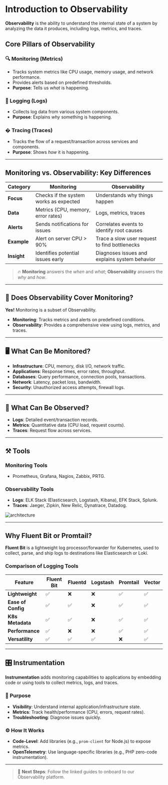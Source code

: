 # Introduction to Observability

**Observability** is the ability to understand the internal state of a system by analyzing the data it produces, including logs, metrics, and traces.

## Core Pillars of Observability

### 🔍 Monitoring (Metrics)
- Tracks system metrics like CPU usage, memory usage, and network performance.
- Provides alerts based on predefined thresholds.
- **Purpose**: Tells us _what_ is happening.

### 📜 Logging (Logs)
- Collects log data from various system components.
- **Purpose**: Explains _why_ something is happening.

### � Tracing (Traces)
- Tracks the flow of a request/transaction across services and components.
- **Purpose**: Shows _how_ it is happening.

---

## Monitoring vs. Observability: Key Differences

| **Category**       | **Monitoring**                                      | **Observability**                                   |
|---------------------|-----------------------------------------------------|-----------------------------------------------------|
| **Focus**           | Checks if the system works as expected              | Understands why things happen                      |
| **Data**            | Metrics (CPU, memory, error rates)                  | Logs, metrics, traces                              |
| **Alerts**          | Sends notifications for issues                     | Correlates events to identify root causes          |
| **Example**         | Alert on server CPU > 90%                           | Trace a slow user request to find bottlenecks      |
| **Insight**         | Identifies potential issues early                  | Diagnoses issues and explains system behavior       |

> 🔥 **Monitoring** answers the *when* and *what*; **Observability** answers the *why* and *how*.

---

## 🔭 Does Observability Cover Monitoring?
**Yes!** Monitoring is a subset of Observability.  
- **Monitoring**: Tracks metrics and alerts on predefined conditions.  
- **Observability**: Provides a comprehensive view using logs, metrics, and traces.

---

## 🖥️ What Can Be Monitored?
- **Infrastructure**: CPU, memory, disk I/O, network traffic.
- **Applications**: Response times, error rates, throughput.
- **Databases**: Query performance, connection pools, transactions.
- **Network**: Latency, packet loss, bandwidth.
- **Security**: Unauthorized access attempts, firewall logs.

---

## 👀 What Can Be Observed?
- **Logs**: Detailed event/transaction records.
- **Metrics**: Quantitative data (CPU load, request counts).
- **Traces**: Request flow across services.

---

## ⚒️ Tools

### Monitoring Tools
- Prometheus, Grafana, Nagios, Zabbix, PRTG.

### Observability Tools
- **Logs**: ELK Stack (Elasticsearch, Logstash, Kibana), EFK Stack, Splunk.
- **Traces**: Jaeger, Zipkin, New Relic, Dynatrace, Datadog.
  
![architecture](https://github.com/user-attachments/assets/1ff3470d-bb61-4ed6-bd3a-f4bc1baba881)


---

## Why Fluent Bit or Promtail?

**Fluent Bit** is a lightweight log processor/forwarder for Kubernetes, used to collect, parse, and ship logs to destinations like Elasticsearch or Loki.

### Comparison of Logging Tools

| **Feature**           | Fluent Bit | Fluentd | Logstash | Promtail | Vector |
|-----------------------|------------|---------|----------|----------|--------|
| **Lightweight**       | ✅         | ❌      | ❌       | ✅       | ✅     |
| **Ease of Config**    | ✅         | ✅      | ❌       | ✅       | ✅     |
| **K8s Metadata**      | ✅         | ✅      | ❌       | ✅       | ✅     |
| **Performance**       | ✅         | ❌      | ❌       | ✅       | ✅     |
| **Versatility**       | ✅         | ✅      | ✅       | ❌       | ✅     |

---

## 🎛️ Instrumentation
**Instrumentation** adds monitoring capabilities to applications by embedding code or using tools to collect metrics, logs, and traces.

### 🎯 Purpose
- **Visibility**: Understand internal application/infrastructure state.
- **Metrics**: Track health/performance (CPU, errors, request rates).
- **Troubleshooting**: Diagnose issues quickly.

### ⚙️ How It Works
- **Code-Level**: Add libraries (e.g., `prom-client` for Node.js) to expose metrics.
- **OpenTelemetry**: Use language-specific libraries (e.g., PHP zero-code instrumentation).

---

> 📘 **Next Steps**: Follow the linked guides to onboard to our Observability platform.

